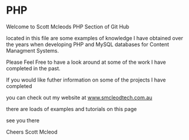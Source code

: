 # PHP
Welcome to Scott Mcleods PHP Section of Git Hub 

located in this file are some examples of knowledge I have obtained over the years when developing PHP and MySQL databases for Content Managment Systems.

Please Feel Free to have a look around at some of the work I have completed in the past.

If you would like futher information on some of the projects I have completed 

you can check out my website at www.smcleodtech.com.au

there are loads of examples and tutorials on this page

see you there 

Cheers Scott Mcleod
